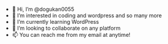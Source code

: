 - 👋 Hi, I’m @dogukan0055
- 👀 I’m interested in coding and wordpress and so many more
- 🌱 I’m currently learning WordPress
- 💞️ I’m looking to collaborate on any platform
- 📫 You can reach me from my email at anytime!

<!---
dogukan0055/dogukan0055 is a ✨ special ✨ repository because its `README.md` (this file) appears on your GitHub profile.
You can click the Preview link to take a look at your changes.
--->
